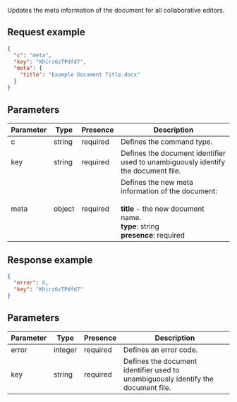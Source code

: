 Updates the meta information of the document for all collaborative editors.

## Request example

``` json
{
  "c": "meta",
  "key": "Khirz6zTPdfd7",
  "meta": {
    "title": "Example Document Title.docx"
  }
}
```

## Parameters

| Parameter | Type   | Presence | Description                                                                                                                                   |
| --------- | ------ | -------- | --------------------------------------------------------------------------------------------------------------------------------------------- |
| c         | string | required | Defines the command type.                                                                                                                     |
| key       | string | required | Defines the document identifier used to unambiguously identify the document file.                                                             |
| meta      | object | required | Defines the new meta information of the document:<br/><br/>**title** - the new document name.</br>**type**: string</br>**presence**: required |

## Response example

``` json
{
  "error": 0,
  "key": "Khirz6zTPdfd7"
}
```

## Parameters

| Parameter | Type    | Presence | Description                                                                       |
| --------- | ------- | -------- | --------------------------------------------------------------------------------- |
| error     | integer | required | Defines an error code.                                                            |
| key       | string  | required | Defines the document identifier used to unambiguously identify the document file. |
